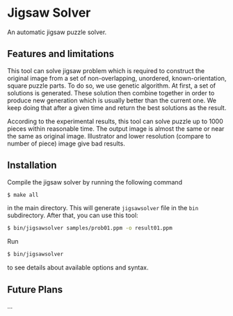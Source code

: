# Jigsaw Solver
An automatic jigsaw puzzle solver.

## Features and limitations
This tool can solve jigsaw problem which is required to construct the original
image from a set of non-overlapping, unordered, known-orientation, square puzzle
parts. To do so, we use genetic algorithm. At first, a set of solutions is
generated. These solution then combine together in order to produce new
generation which is usually better than the current one. We keep doing that
after a given time and return the best solutions as the result.

According to the experimental results, this tool can solve puzzle up to 1000
pieces within reasonable time. The output image is almost the same or near the
same as original image. Illustrator and lower resolution (compare to number of
piece) image give bad results.

## Installation

Compile the jigsaw solver by running the following command
```bash
$ make all
```

in the main directory. This will generate ```jigsawsolver``` file in the ```bin```
subdirectory. After that, you can use this tool:
```bash
$ bin/jigsawsolver samples/prob01.ppm -o result01.ppm
```

Run
```bash
$ bin/jigsawsolver
```

to see details about available options and syntax.

## Future Plans
...
